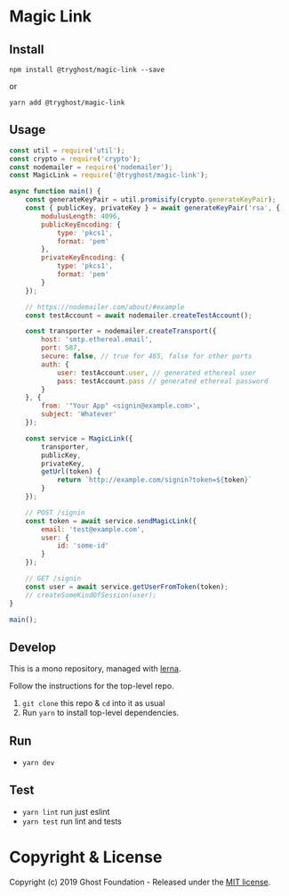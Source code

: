 # Magic Link

## Install

`npm install @tryghost/magic-link --save`

or

`yarn add @tryghost/magic-link`


## Usage

```js
const util = require('util');
const crypto = require('crypto');
const nodemailer = require('nodemailer');
const MagicLink = require('@tryghost/magic-link');

async function main() {
    const generateKeyPair = util.promisify(crypto.generateKeyPair);
    const { publicKey, privateKey } = await generateKeyPair('rsa', {
        modulusLength: 4096,
        publicKeyEncoding: {
            type: 'pkcs1',
            format: 'pem'
        },
        privateKeyEncoding: {
            type: 'pkcs1',
            format: 'pem'
        }
    });

    // https://nodemailer.com/about/#example
    const testAccount = await nodemailer.createTestAccount();

    const transporter = nodemailer.createTransport({
        host: 'smtp.ethereal.email',
        port: 587,
        secure: false, // true for 465, false for other ports
        auth: {
            user: testAccount.user, // generated ethereal user
            pass: testAccount.pass // generated ethereal password
        }
    }, {
        from: '"Your App" <signin@example.com>',
        subject: 'Whatever'
    });

    const service = MagicLink({
        transporter,
        publicKey,
        privateKey,
        getUrl(token) {
            return `http://example.com/signin?token=${token}`
        }
    });

    // POST /signin
    const token = await service.sendMagicLink({
        email: 'test@example.com',
        user: {
            id: 'some-id'
        }
    });

    // GET /signin
    const user = await service.getUserFromToken(token);
    // createSomeKindOfSession(user);
}

main();
```


## Develop

This is a mono repository, managed with [lerna](https://lernajs.io/).

Follow the instructions for the top-level repo.
1. `git clone` this repo & `cd` into it as usual
2. Run `yarn` to install top-level dependencies.


## Run

- `yarn dev`


## Test

- `yarn lint` run just eslint
- `yarn test` run lint and tests




# Copyright & License

Copyright (c) 2019 Ghost Foundation - Released under the [MIT license](LICENSE).

